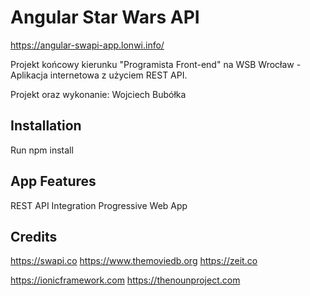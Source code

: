 # Angular Star Wars API

https://angular-swapi-app.lonwi.info/

Projekt końcowy kierunku "Programista Front-end" na WSB Wrocław - Aplikacja internetowa z użyciem REST API.

Projekt oraz wykonanie: Wojciech Bubółka

## Installation

Run npm install

## App Features

REST API Integration 
Progressive Web App

## Credits

https://swapi.co
https://www.themoviedb.org
https://zeit.co

https://ionicframework.com
https://thenounproject.com
